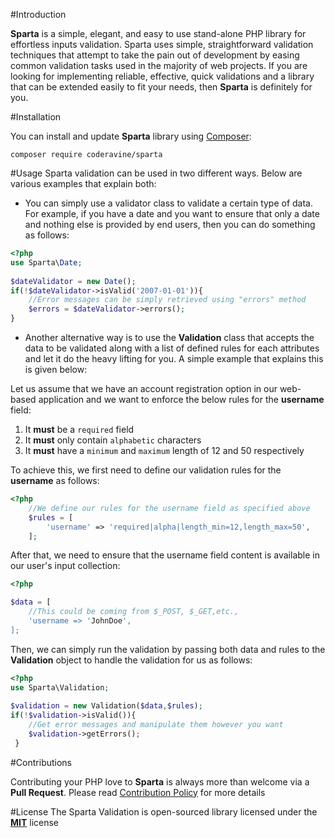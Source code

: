 #Introduction

__Sparta__ is a simple, elegant, and easy to use stand-alone PHP library for effortless inputs validation. Sparta uses simple, straightforward validation techniques that attempt to take the pain out of development by easing common validation tasks used in the majority of web projects. If you are looking  for implementing reliable, effective, quick validations and a library that can be extended easily to fit your needs, then __Sparta__ is definitely for you.


#Installation

You can install and update __Sparta__ library using [Composer](https://getcomposer.org/ "Composer"):

```
composer require coderavine/sparta
```


#Usage
Sparta validation can be used in two different ways. Below are various examples that explain both:


 
* You can simply use a validator class to validate a certain type of data. For example, if you have a date and you want to ensure that only a date and nothing else is provided by end users, then you can do something as follows:

```php
<?php
use Sparta\Date; 
	    
$dateValidator = new Date();  
if(!$dateValidator->isValid('2007-01-01')){
	//Error messages can be simply retrieved using "errors" method
	$errors = $dateValidator->errors();
}
```


* Another alternative way is to use the __Validation__ class that accepts the data to be validated along with a list of defined rules for each attributes and let it do the heavy lifting for you. A simple example that explains this is given below:

Let us assume that we have an account registration option in our web-based application and we want to enforce the below rules for the __username__ field:
   	 
1. It __must__ be a `required` field 
2. It __must__ only contain `alphabetic` characters
3. It __must__ have a `minimum` and `maximum` length of 12 and 50 respectively
    
To achieve this, we first need to define our validation rules for the __username__ as follows:
    
```php
<?php
	//We define our rules for the username field as specified above
	$rules = [
		'username' => 'required|alpha|length_min=12,length_max=50',
	];
```
    
After that, we need to ensure that the username field content is available in our user's input collection:
    
```php
<?php

$data = [
	//This could be coming from $_POST, $_GET,etc.,
	'username => 'JohnDoe', 
];
```
    
Then, we can simply run the validation by passing both data and rules to the __Validation__ object to handle the validation for us as follows:
    
```php
<?php
use Sparta\Validation;
    
$validation = new Validation($data,$rules);
if(!$validation->isValid()){
	//Get error messages and manipulate them however you want
	$validation->getErrors();
 }
```



#Contributions

Contributing your PHP love to __Sparta__ is always more than welcome via a __Pull Request__. Please read [Contribution Policy](contributions.md) for more details



#License
The Sparta Validation is open-sourced library licensed under the [**MIT**](https://opensource.org/licenses/MIT) license



